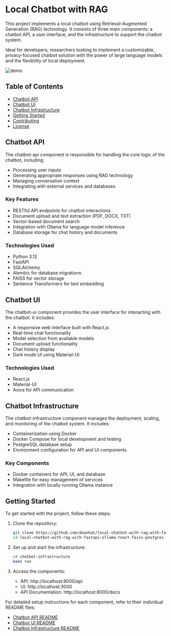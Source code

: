# Local Chatbot with RAG

This project implements a local chatbot using Retrieval-Augmented Generation (RAG) technology. It consists of three main components: a chatbot API, a user interface, and the infrastructure to support the chatbot system.

Ideal for developers, researchers looking to implement a customizable, privacy-focused chatbot solution with the power of large language models and the flexibility of local deployment.

![demo](https://github.com/user-attachments/assets/de95e5f0-78ab-41fa-9b21-f845ee69bbb5)


## Table of Contents

- [Chatbot API](#chatbot-api)
- [Chatbot UI](#chatbot-ui)
- [Chatbot Infrastructure](#chatbot-infrastructure)
- [Getting Started](#getting-started)
- [Contributing](#contributing)
- [License](#license)

## Chatbot API

The chatbot-api component is responsible for handling the core logic of the chatbot, including:

- Processing user inputs
- Generating appropriate responses using RAG technology
- Managing conversation context
- Integrating with external services and databases

### Key Features

- RESTful API endpoints for chatbot interactions
- Document upload and text extraction (PDF, DOCX, TXT)
- Vector-based document search
- Integration with Ollama for language model inference
- Database storage for chat history and documents

### Technologies Used

- Python 3.12
- FastAPI
- SQLAlchemy
- Alembic for database migrations
- FAISS for vector storage
- Sentence Transformers for text embedding

## Chatbot UI

The chatbot-ui component provides the user interface for interacting with the chatbot. It includes:

- A responsive web interface built with React.js
- Real-time chat functionality
- Model selection from available models
- Document upload functionality
- Chat history display
- Dark mode UI using Material-UI

### Technologies Used

- React.js
- Material-UI
- Axios for API communication

## Chatbot Infrastructure

The chatbot-infrastructure component manages the deployment, scaling, and monitoring of the chatbot system. It includes:

- Containerization using Docker
- Docker Compose for local development and testing
- PostgreSQL database setup
- Environment configuration for API and UI components

### Key Components

- Docker containers for API, UI, and database
- Makefile for easy management of services
- Integration with locally running Ollama instance

## Getting Started

To get started with the project, follow these steps:

1. Clone the repository:
   ```bash
   git clone https://github.com/doanhat/local-chatbot-with-rag-with-fastapi-ollama-react-faiss-postgres.git
   cd local-chatbot-with-rag-with-fastapi-ollama-react-faiss-postgres
   ```

2. Set up and start the infrastructure:
   ```bash
   cd chatbot-infrastructure
   make run
   ```

3. Access the components:
   - API: http://localhost:8000/api
   - UI: http://localhost:3000
   - API Documentation: http://localhost:8000/docs

For detailed setup instructions for each component, refer to their individual README files:
- [Chatbot API README](chatbot-api/README.md)
- [Chatbot UI README](chatbot-ui/README.md)
- [Chatbot Infrastructure README](chatbot-infrastructure/README.md)
